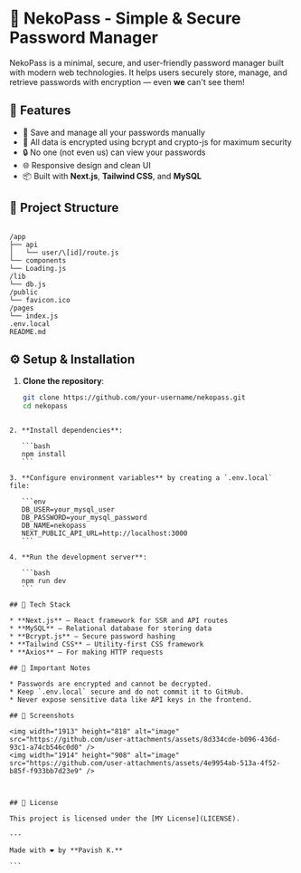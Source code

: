 # 🐾 NekoPass - Simple & Secure Password Manager

NekoPass is a minimal, secure, and user-friendly password manager built with modern web technologies. It helps users securely store, manage, and retrieve passwords with encryption — even **we** can't see them!

## 🔐 Features

- 💾 Save and manage all your passwords manually
- 🔑 All data is encrypted using bcrypt and crypto-js for maximum security
- 🔒 No one (not even us) can view your passwords
- 🌐 Responsive design and clean UI
- 📦 Built with **Next.js**, **Tailwind CSS**, and **MySQL**

## 📁 Project Structure

```

/app
├── api
│   └── user/\[id]/route.js
└── components
└── Loading.js
/lib
└── db.js
/public
└── favicon.ico
/pages
└── index.js
.env.local
README.md

````

## ⚙️ Setup & Installation

1. **Clone the repository**:

   ```bash
   git clone https://github.com/your-username/nekopass.git
   cd nekopass
````

2. **Install dependencies**:

   ```bash
   npm install
   ```

3. **Configure environment variables** by creating a `.env.local` file:

   ```env
   DB_USER=your_mysql_user
   DB_PASSWORD=your_mysql_password
   DB_NAME=nekopass
   NEXT_PUBLIC_API_URL=http://localhost:3000
   ```

4. **Run the development server**:

   ```bash
   npm run dev
   ```

## 🧠 Tech Stack

* **Next.js** – React framework for SSR and API routes
* **MySQL** – Relational database for storing data
* **Bcrypt.js** – Secure password hashing
* **Tailwind CSS** – Utility-first CSS framework
* **Axios** – For making HTTP requests

## 🚨 Important Notes

* Passwords are encrypted and cannot be decrypted.
* Keep `.env.local` secure and do not commit it to GitHub.
* Never expose sensitive data like API keys in the frontend.

## 📸 Screenshots

<img width="1913" height="818" alt="image" src="https://github.com/user-attachments/assets/8d334cde-b096-436d-93c1-a74cb546c0d0" />
<img width="1914" height="908" alt="image" src="https://github.com/user-attachments/assets/4e9954ab-513a-4f52-b85f-f933bb7d23e9" />



## 📄 License

This project is licensed under the [MY License](LICENSE).

---

Made with ❤️ by **Pavish K.**

```
